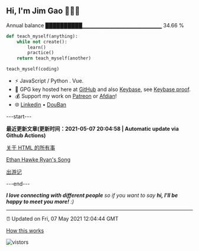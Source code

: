 
<h2>Hi, I'm Jim Gao 👋👨‍💻</h2>

Annual balance    ██████████▁▁▁▁▁▁▁▁▁▁▁▁▁▁▁▁▁▁▁▁   34.66 %

```python
def teach_myself(anything):
    while not create():
        learn()
        practice()
    return teach_myself(another)

teach_myself(coding)
```

- ⚡ JavaScript / Python . Vue.
- 🔑 GPG key hosted here at [GitHub](https://github.com/tianheg.gpg) and also [Keybase](https://keybase.io/yidajiabei/pgp_keys.asc), see [Keybase proof](https://gist.github.com/tianheg/1ce40c3e06eddab6bc72b87cc26ec067).
- 💰 Support my work on [Patreon](https://www.patreon.com/tianheg) or [Afdian](https://afdian.net/@yidajiabei)!
- 🌐 [Linkedin](https://www.linkedin.com/in/tianheg/) &bull; [DouBan](https://www.douban.com/people/yidajiabei/)

---start---

**最近更新文章(更新时间：2021-05-07 20:04:58 | Automatic update via Github Actions)**

[关于 HTML 的所有事](https://blog.yidajiabei.xyz/posts/everything-about-html/)

[Ethan Hawke Ryan's Song](https://blog.yidajiabei.xyz/posts/ethan-hawke-ryans-song/)

[出游记](https://blog.yidajiabei.xyz/posts/chu-you-ji/)

---end---

<em><b>I love connecting with different people</b> so if you want to say <b>hi, I'll be happy to meet you more!</b> :)</em>

---

⏰ Updated on Fri, 07 May 2021 12:04:44 GMT

[How this works](https://github.com/tianheg/tianheg/issues/1)

<img src="https://visitor-badge.glitch.me/badge?page_id=tianheg" alt="vistors" />
